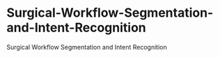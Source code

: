 # Surgical-Workflow-Segmentation-and-Intent-Recognition
Surgical Workflow Segmentation and Intent Recognition
